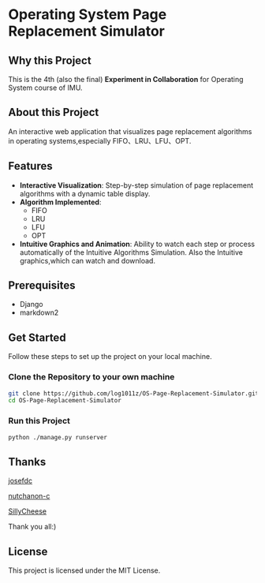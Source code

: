 # Operating System Page Replacement Simulator

## Why this Project

This is the 4th (also the final) **Experiment in Collaboration** for Operating System course of IMU.

## About this Project

An interactive web application that visualizes page replacement algorithms in operating systems,especially FIFO、LRU、LFU、OPT.

## Features

- **Interactive Visualization**: Step-by-step simulation of page replacement algorithms with a dynamic table display.
- **Algorithm Implemented**: 
  - FIFO
  - LRU
  - LFU
  - OPT
- **Intuitive Graphics and Animation**: Ability to watch each step or process automatically of the Intuitive Algorithms Simulation. Also the Intuitive graphics,which can watch and download.

## Prerequisites

- Django
- markdown2

## Get Started

Follow these steps to set up the project on your local machine.

### Clone the Repository to your own machine

```bash
git clone https://github.com/log1011z/OS-Page-Replacement-Simulator.git
cd OS-Page-Replacement-Simulator
```

### Run this Project

```bash
python ./manage.py runserver
```

## Thanks
[josefdc](https://github.com/josefdc/page-replacement-simulator)

[nutchanon-c](https://github.com/nutchanon-c/os_project_page_replacement)

[SillyCheese](https://github.com/CheeseSilly/OS-Page-Replacement-Simulator)

Thank you all:)

## License
This project is licensed under the MIT License.

